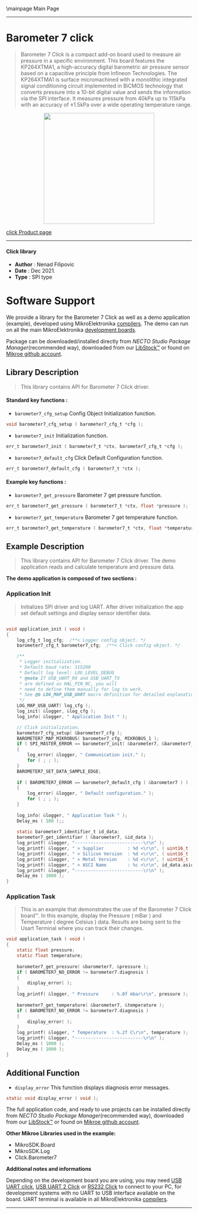 \mainpage Main Page

---
# Barometer 7 click

> Barometer 7 Click is a compact add-on board used to measure air pressure in a specific environment. This board features the KP264XTMA1, a high-accuracy digital barometric air pressure sensor based on a capacitive principle from Infineon Technologies. The KP264XTMA1 is surface micromachined with a monolithic integrated signal conditioning circuit implemented in BiCMOS technology that converts pressure into a 10-bit digital value and sends the information via the SPI interface. It measures pressure from 40kPa up to 115kPa with an accuracy of ±1.5kPa over a wide operating temperature range. 

<p align="center">
  <img src="https://download.mikroe.com/images/click_for_ide/barometer7_click.png" height=300px>
</p>

[click Product page](https://www.mikroe.com/barometer-7-click)

---


#### Click library

- **Author**        : Nenad Filipovic
- **Date**          : Dec 2021.
- **Type**          : SPI type


# Software Support

We provide a library for the Barometer 7 Click
as well as a demo application (example), developed using MikroElektronika
[compilers](https://www.mikroe.com/necto-studio).
The demo can run on all the main MikroElektronika [development boards](https://www.mikroe.com/development-boards).

Package can be downloaded/installed directly from *NECTO Studio Package Manager*(recommended way), downloaded from our [LibStock&trade;](https://libstock.mikroe.com) or found on [Mikroe github account](https://github.com/MikroElektronika/mikrosdk_click_v2/tree/master/clicks).

## Library Description

> This library contains API for Barometer 7 Click driver.

#### Standard key functions :

- `barometer7_cfg_setup` Config Object Initialization function.
```c
void barometer7_cfg_setup ( barometer7_cfg_t *cfg );
```

- `barometer7_init` Initialization function.
```c
err_t barometer7_init ( barometer7_t *ctx, barometer7_cfg_t *cfg );
```

- `barometer7_default_cfg` Click Default Configuration function.
```c
err_t barometer7_default_cfg ( barometer7_t *ctx );
```

#### Example key functions :

- `barometer7_get_pressure` Barometer 7 get pressure function.
```c
err_t barometer7_get_pressure ( barometer7_t *ctx, float *pressure );
```

- `barometer7_get_temperature` Barometer 7 get temperature function.
```c
err_t barometer7_get_temperature ( barometer7_t *ctx, float *temperature );
```

## Example Description

> This library contains API for Barometer 7 Click driver.
> The demo application reads and calculate temperature and pressure data.

**The demo application is composed of two sections :**

### Application Init

> Initializes SPI driver and log UART.
> After driver initialization the app set default settings 
> and display sensor identifier data.

```c

void application_init ( void )
{
    log_cfg_t log_cfg;  /**< Logger config object. */
    barometer7_cfg_t barometer7_cfg;  /**< Click config object. */

    /** 
     * Logger initialization.
     * Default baud rate: 115200
     * Default log level: LOG_LEVEL_DEBUG
     * @note If USB_UART_RX and USB_UART_TX 
     * are defined as HAL_PIN_NC, you will 
     * need to define them manually for log to work. 
     * See @b LOG_MAP_USB_UART macro definition for detailed explanation.
     */
    LOG_MAP_USB_UART( log_cfg );
    log_init( &logger, &log_cfg );
    log_info( &logger, " Application Init " );

    // Click initialization.
    barometer7_cfg_setup( &barometer7_cfg );
    BAROMETER7_MAP_MIKROBUS( barometer7_cfg, MIKROBUS_1 );
    if ( SPI_MASTER_ERROR == barometer7_init( &barometer7, &barometer7_cfg ) )
    {
        log_error( &logger, " Communication init." );
        for ( ; ; );
    }
    BAROMETER7_SET_DATA_SAMPLE_EDGE;
    
    if ( BAROMETER7_ERROR == barometer7_default_cfg ( &barometer7 ) )
    {
        log_error( &logger, " Default configuration." );
        for ( ; ; );
    }
    
    log_info( &logger, " Application Task " );
    Delay_ms ( 100 );;
    
    static barometer7_identifier_t id_data;
    barometer7_get_identifier ( &barometer7, &id_data );
    log_printf( &logger, "--------------------------\r\n" );
    log_printf( &logger, " > Supplier         : %d <\r\n", ( uint16_t ) id_data.supplier );
    log_printf( &logger, " > Silicon Version  : %d <\r\n", ( uint16_t ) id_data.silicon_version );
    log_printf( &logger, " > Metal Version    : %d <\r\n", ( uint16_t ) id_data.metal_version );
    log_printf( &logger, " > ASCI Name        : %c <\r\n", id_data.asic_name );
    log_printf( &logger, "--------------------------\r\n" );
    Delay_ms ( 1000 );
}

```

### Application Task

> This is an example that demonstrates the use of the Barometer 7 Click board™.
> In this example, display the Pressure ( mBar ) and Temperature ( degree Celsius ) data.
> Results are being sent to the Usart Terminal where you can track their changes.

```c
void application_task ( void )
{
    static float pressure; 
    static float temperature;
    
    barometer7_get_pressure( &barometer7, &pressure );
    if ( BAROMETER7_NO_ERROR != barometer7.diagnosis )
    {
        display_error( );
    }
    log_printf( &logger, " Pressure     : %.0f mbar\r\n", pressure );
    
    barometer7_get_temperature( &barometer7, &temperature );
    if ( BAROMETER7_NO_ERROR != barometer7.diagnosis )
    {
        display_error( );   
    }
    log_printf( &logger, " Temperature  : %.2f C\r\n", temperature );
    log_printf( &logger, "--------------------------\r\n" );
    Delay_ms ( 1000 );
    Delay_ms ( 1000 );
}
```

## Additional Function

- `display_error` This function displays diagnosis error messages.
```c
static void display_error ( void );
```

The full application code, and ready to use projects can be installed directly from *NECTO Studio Package Manager*(recommended way), downloaded from our [LibStock&trade;](https://libstock.mikroe.com) or found on [Mikroe github account](https://github.com/MikroElektronika/mikrosdk_click_v2/tree/master/clicks).

**Other Mikroe Libraries used in the example:**

- MikroSDK.Board
- MikroSDK.Log
- Click.Barometer7

**Additional notes and informations**

Depending on the development board you are using, you may need
[USB UART click](https://www.mikroe.com/usb-uart-click),
[USB UART 2 Click](https://www.mikroe.com/usb-uart-2-click) or
[RS232 Click](https://www.mikroe.com/rs232-click) to connect to your PC, for
development systems with no UART to USB interface available on the board. UART
terminal is available in all MikroElektronika
[compilers](https://shop.mikroe.com/compilers).

---
